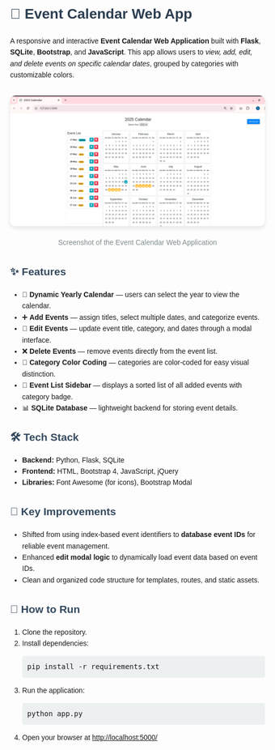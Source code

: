 <div style="font-family: Arial, sans-serif; line-height: 1.6; max-width: 900px; margin: 0 auto;">

  <h1 style="color: #2c3e50;">📅 Event Calendar Web App</h1>
  <p>A responsive and interactive <strong>Event Calendar Web Application</strong> built with <strong>Flask</strong>, <strong>SQLite</strong>, <strong>Bootstrap</strong>, and <strong>JavaScript</strong>. This app allows users to <em>view, add, edit, and delete events on specific calendar dates</em>, grouped by categories with customizable colors.</p>

  <div style="text-align: center; margin: 30px 0;">
    <img src="img.png" alt="Calendar Web App Screenshot" style="max-width: 100%; border-radius: 10px; box-shadow: 0 4px 8px rgba(0,0,0,0.1);">
    <p style="font-size: 14px; color: #7f8c8d;">Screenshot of the Event Calendar Web Application</p>
  </div>
  

  <h2 style="color: #34495e;">✨ Features</h2>
  <ul>
    <li>📅 <strong>Dynamic Yearly Calendar</strong> — users can select the year to view the calendar.</li>
    <li>➕ <strong>Add Events</strong> — assign titles, select multiple dates, and categorize events.</li>
    <li>📝 <strong>Edit Events</strong> — update event title, category, and dates through a modal interface.</li>
    <li>❌ <strong>Delete Events</strong> — remove events directly from the event list.</li>
    <li>🎨 <strong>Category Color Coding</strong> — categories are color-coded for easy visual distinction.</li>
    <li>📑 <strong>Event List Sidebar</strong> — displays a sorted list of all added events with category badge.</li>
    <li>📊 <strong>SQLite Database</strong> — lightweight backend for storing event details.</li>
  </ul>

  <h2 style="color: #34495e;">🛠️ Tech Stack</h2>
  <ul>
    <li><strong>Backend:</strong> Python, Flask, SQLite</li>
    <li><strong>Frontend:</strong> HTML, Bootstrap 4, JavaScript, jQuery</li>
    <li><strong>Libraries:</strong> Font Awesome (for icons), Bootstrap Modal</li>
  </ul>

  <h2 style="color: #34495e;">📌 Key Improvements</h2>
  <ul>
    <li>Shifted from using index-based event identifiers to <strong>database event IDs</strong> for reliable event management.</li>
    <li>Enhanced <strong>edit modal logic</strong> to dynamically load event data based on event IDs.</li>
    <li>Clean and organized code structure for templates, routes, and static assets.</li>
  </ul>

  <h2 style="color: #34495e;">🚀 How to Run</h2>
  <ol>
    <li>Clone the repository.</li>
    <li>Install dependencies:
      <pre style="background: #ecf0f1; padding: 10px; border-radius: 4px;">pip install -r requirements.txt</pre>
    </li>
    <li>Run the application:
      <pre style="background: #ecf0f1; padding: 10px; border-radius: 4px;">python app.py</pre>
    </li>
    <li>Open your browser at <a href="http://localhost:5000/" target="_blank">http://localhost:5000/</a></li>
  </ol>

</div>
